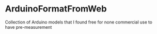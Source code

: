 # ArduinoFormatFromWeb
Collection of Arduino models that I found free for none commercial use to have pre-measurement
